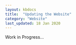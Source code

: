 ```yaml
---
layout: kbdocs
title:  "Updating the Website"
category: "Website"
last_updated: 18 Jan 2020
---
```


Work in Progress...